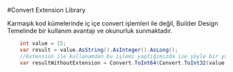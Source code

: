 #Convert Extension Library

Karmaşık kod kümelerinde iç içe convert işlemleri ile değil, Builder Design Temelinde bir kullanım avantajı ve okunurluk sunmaktadır.

```csharp
	int value = 15;
	var result = value.AsString().AsInteger().AsLong();
	//Extension ile kullanamdan bu işlemi yaptığımızda ise şöyle bir yapı ortaya çıkmaktadır.
	var resultWithoutExtension = Convert.ToInt64(Convert.ToInt32(value.ToString()));
```
